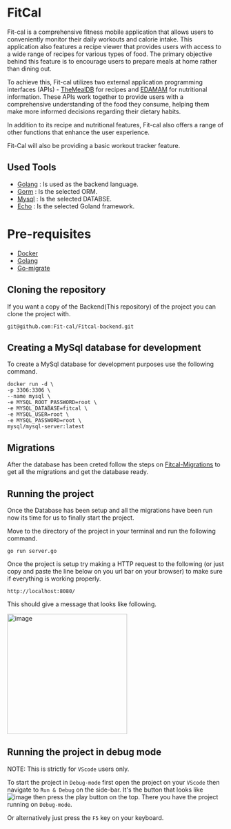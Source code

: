 # FitCal

Fit-cal is a comprehensive fitness mobile application that allows users to conveniently monitor their daily workouts and calorie intake. This application also features a recipe viewer that provides users with access to a wide range of recipes for various types of food. The primary objective behind this feature is to encourage users to prepare meals at home rather than dining out.

To achieve this, Fit-cal utilizes two external application programming interfaces (APIs) - [TheMealDB](https://www.themealdb.com/) for recipes and [EDAMAM](https://developer.edamam.com/food-database-api-docs#/) for nutritional information. These APIs work together to provide users with a comprehensive understanding of the food they consume, helping them make more informed decisions regarding their dietary habits.

In addition to its recipe and nutritional features, Fit-cal also offers a range of other functions that enhance the user experience.

Fit-Cal will also be providing a basic workout tracker feature.

## Used Tools
- [Golang](https://go.dev/) : Is used as the backend language.
- [Gorm](https://gorm.io/docs/index.html) : Is the selected ORM.
- [Mysql](https://www.mysql.com/jp/) : Is the selected DATABSE.
- [Echo](https://echo.labstack.com/) : Is the selected Goland framework.

# Pre-requisites
- [Docker](https://www.docker.com/)
- [Golang](https://go.dev/)
- [Go-migrate](https://github.com/golang-migrate/migrate)

## Cloning the repository

If you want a copy of the Backend(This repository) of the project you can clone the project with.

``` 
git@github.com:Fit-cal/Fitcal-backend.git
```

## Creating a MySql database for development

To create a MySql database for development purposes use the following command.

 ```
 docker run -d \
 -p 3306:3306 \
 --name mysql \
 -e MYSQL_ROOT_PASSWORD=root \
 -e MYSQL_DATABASE=fitcal \
 -e MYSQL_USER=root \
 -e MYSQL_PASSWORD=root \
 mysql/mysql-server:latest
 ```

## Migrations

After the database has been creted follow the steps on [Fitcal-Migrations](https://github.com/Fit-cal/Fitcal-Migrations) to get all the migrations and get the database ready.

## Running the project

Once the Database has been setup and all the migrations have been run now its time for us to finally start the project. 

Move to the directory of the project in your terminal and run the following command.

```
go run server.go
```
Once the project is setup try making a HTTP request to the following (or just copy and paste the line below on you url bar on your browser) to make sure if everything is working properly.

```
http://localhost:8080/
```
This should give a message that looks like following.

<img width="278" alt="image" src="https://user-images.githubusercontent.com/50660976/236676047-2cd3a8ea-2106-43be-bfee-a12c66dc7453.png">

## Running the project in debug mode

NOTE: This is strictly for `VScode` users only.

To start the project in `Debug-mode` first open the project on your `VScode` then navigate to `Run & Debug` on the side-bar. It's the button that looks like ![image](https://user-images.githubusercontent.com/50660976/236676081-3e7d68df-80b3-40d4-911b-1e68437fabd8.png) then press the play button on the top. There you have the project running on `Debug-mode`.

Or alternatively just press the `F5` key on your keyboard.

